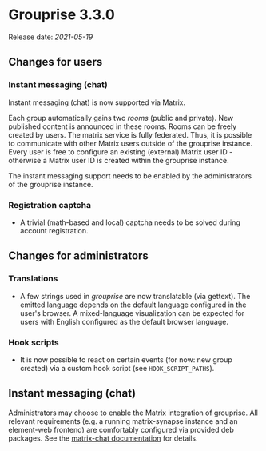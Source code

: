 # Grouprise 3.3.0

Release date: *2021-05-19*

## Changes for users

### Instant messaging (chat)

Instant messaging (chat) is now supported via Matrix.

Each group automatically gains two *rooms* (public and private).
New published content is announced in these rooms.
Rooms can be freely created by users.
The matrix service is fully federated.
Thus, it is possible to communicate with other Matrix users outside of the grouprise instance.
Every user is free to configure an existing (external) Matrix user ID - otherwise a Matrix user ID
is created within the grouprise instance.

The instant messaging support needs to be enabled by the administrators of the grouprise instance.


### Registration captcha

* A trivial (math-based and local) captcha needs to be solved during account registration.


## Changes for administrators

### Translations

* A few strings used in *grouprise* are now translatable (via gettext).  The emitted language
  depends on the default language configured in the user's browser.  A mixed-language visualization
  can be expected for users with English configured as the default browser language.


### Hook scripts

* It is now possible to react on certain events (for now: new group created) via a custom hook
  script (see `HOOK_SCRIPT_PATHS`).


## Instant messaging (chat)

Administrators may choose to enable the Matrix integration of grouprise.
All relevant requirements (e.g. a running matrix-synapse instance and an element-web frontend) are
comfortably configured via provided deb packages.
See the [matrix-chat documentation](/administration/matrix_chat) for details.
